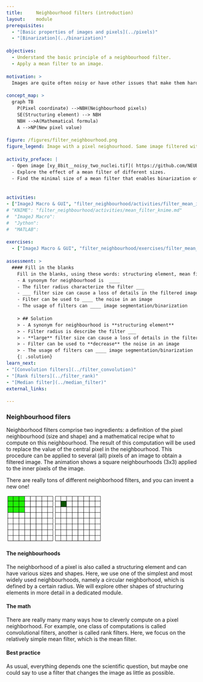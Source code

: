 ```yaml
---
title:     Neighbourhood filters (introduction)
layout:    module
prerequisites:
  - "[Basic properties of images and pixels](../pixels)"
  - "[Binarization](../binarization)"

objectives:
  - Understand the basic principle of a neighbourhood filter.
  - Apply a mean filter to an image.

motivation: >
  Images are quite often noisy or have other issues that make them hard to segment, e.g. by means of a simple intensity threshold. Neighbourhood filters are a very important (maybe the most important) means to enhanced images in a sense of making them more amendable for segmentation. 

concept_map: >
  graph TB
    P(Pixel coordinate) -->NBH(Neighbourhood pixels)
    SE(Structuring element) --> NBH
    NBH -->A(Mathematical formula)
    A -->NP(New pixel value) 

figure: /figures/filter_neighbourhood.png
figure_legend: Image with a pixel neighourhood. Same image filtered with neighborhood filters of different kinds (mean, median, vertical edge) and structuring elements (circular with a radius of 1 pixel, top row; radius of 3 pixels, bottom row).

activity_preface: |
  - Open image [xy_8bit__noisy_two_nuclei.tif]( https://github.com/NEUBIAS/training-resources/raw/master/image_data/xy_8bit__noisy_two_nuclei.tif)
  - Explore the effect of a mean filter of different sizes.
  - Find the minimal size of a mean filter that enables binarization of the image into two forground objects (i.e. the nuclei).
  
  
activities:
- ["ImageJ Macro & GUI", "filter_neighbourhood/activities/filter_mean_imagejmacro.ijm", "java"]
# "KNIME": "filter_neighbourhood/activities/mean_filter_knime.md"
#  "ImageJ Macro":
#  "Jython":
#  "MATLAB":

exercises:
  - ["ImageJ Macro & GUI", "filter_neighbourhood/exercises/filter_mean_imagejmacro.md"]

assessment: >
  #### Fill in the blanks
    Fill in the blanks, using these words: structuring element, mean filter, size, brightness, large, small, decrease, increase, help
    - A synonym for neighbourhood is  ____
    - The filter radius characterize the filter ___
    - ___ filter size can cause a loss of details in the filtered image
    - Filter can be used to ____ the noise in an image
    - The usage of filters can ____ image segmentation/binarization
    
    > ## Solution
    > - A synonym for neighbourhood is **structuring element**
    > - Filter radius is describe the filter ___
    > - **large** filter size can cause a loss of details in the filtered image
    > - Filter can be used to **decrease** the noise in an image
    > - The usage of filters can ____ image segmentation/binarization
    {: .solution}
learn_next:
- "[Convolution filters](../filter_convolution)"
- "[Rank filters](../filter_rank)"
- "[Median filter](../median_filter)"
external_links:

---
```


### Neighbourhood filers

Neighborhood filters comprise two ingredients: a definition of the pixel neighbourhood (size and shape) and a mathematical recipe what to compute on this neighbourhood. 
The result of this computation will be used to replace the value of the central pixel in the neighbourhood. This procedure can be applied to several (all) pixels of an image 
to obtain a filtered image. The animation shows a square neighbourhoods (3x3) applied to the inner pixels of the image. 

There are really tons of different neighborhood filters, and you can invent a new one!

<img src="../figures/filter_neighbourhood.gif"  align ="center" width="50%" >

#### The neighbourhoods 

The neighborhood of a pixel is also called a structuring element and can have various sizes and shapes.
Here, we use one of the simplest and most widely used neighbourhoods, namely a circular neighborhood, which is defined by a certain radius. We will explore other shapes of structuring elements in more detail in a dedicated module.

#### The math

There are really many many ways how to cleverly compute on a pixel neighborhood. For example, one class of computations is called convolutional filters, another is called rank filters. Here, we focus on the relatively simple mean filter, which is the mean filter.

#### Best practice

As usual, everything depends one the scientific question, but maybe one could say to use a filter that changes the image as little as possible.


